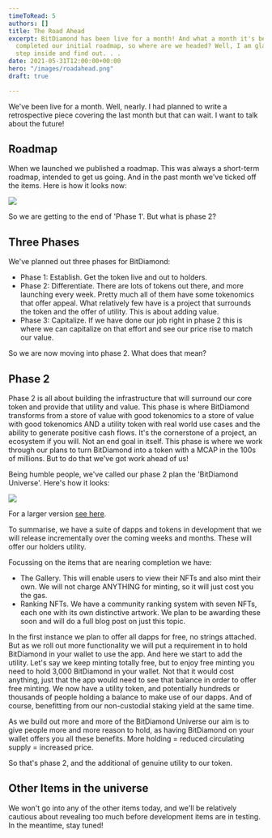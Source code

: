 ```yaml
---
timeToRead: 5
authors: []
title: The Road Ahead
excerpt: BitDiamond has been live for a month! And what a month it's been. We've almost
  completed our initial roadmap, so where are we headed? Well, I am glad you asked,
  step inside and find out. . .
date: 2021-05-31T12:00:00+00:00
hero: "/images/roadahead.png"
draft: true

---
```

We've been live for a month. Well, nearly. I had planned to write a retrospective piece covering the last month but that can wait. I want to talk about the future!

## Roadmap

When we launched we published a roadmap. This was always a short-term roadmap, intended to get us going. And in the past month we've ticked off the items. Here is how it looks now:

![](/images/roadmap-on-black-2021-05-28.svg)

So we are getting to the end of 'Phase 1'. But what is phase 2?

## Three Phases

We've planned out three phases for BitDiamond:

* Phase 1: Establish. Get the token live and out to holders.
* Phase 2: Differentiate. There are lots of tokens out there, and more launching every week. Pretty much all of them have some tokenomics that offer appeal. What relatively few have is a project that surrounds the token and the offer of utility. This is about adding value.
* Phase 3: Capitalize. If we have done our job right in phase 2 this is where we can capitalize on that effort and see our price rise to match our value.

So we are now moving into phase 2. What does that mean?

## Phase 2

Phase 2 is all about building the infrastructure that will surround our core token and provide that utility and value. This phase is where BitDiamond transforms from a store of value with good tokenomics to a store of value with good tokenomics AND a utility token with real world use cases and the ability to generate positive cash flows. It's the cornerstone of a project, an ecosystem if you will. Not an end goal in itself. This phase is where we work through our plans to turn BitDiamond into a token with a MCAP in the 100s of millions. But to do that we've got work ahead of us!

Being humble people, we've called our phase 2 plan the 'BitDiamond Universe'. Here's how it looks:

![](/images/platform-1.png)

For a larger version [see here](https://www.btdmd.com/platform.png).

To summarise, we have a suite of dapps and tokens in development that we will release incrementally over the coming weeks and months. These will offer our holders utility. 

Focussing on the items that are nearing completion we have:

* The Gallery. This will enable users to view their NFTs and also mint their own. We will not charge ANYTHING for minting, so it will just cost you the gas. 
* Ranking NFTs. We have a community ranking system with seven NFTs, each one with its own distinctive artwork. We plan to be awarding these soon and will do a full blog post on just this topic.

In the first instance we plan to offer all dapps for free, no strings attached. But as we roll out more functionality we will put a requirement in to hold BitDiamond in your wallet to use the app. And here we start to add the utility. Let's say we keep minting totally free, but to enjoy free minting you need to hold 3,000 BitDiamond in your wallet. Not that it would cost anything, just that the app would need to see that balance in order to offer free minting. We now have a utility token, and potentially hundreds or thousands of people holding a balance to make use of our dapps. And of course, benefitting from our non-custodial staking yield at the same time.

As we build out more and more of the BitDiamond Universe our aim is to give people more and more reason to hold, as having BitDiamond on your wallet offers you all these benefits. More holding = reduced circulating supply = increased price.

So that's phase 2, and the additional of genuine utility to our token.

## Other Items in the universe

We won't go into any of the other items today, and we'll be relatively cautious about revealing too much before development items are in testing. In the meantime, stay tuned!